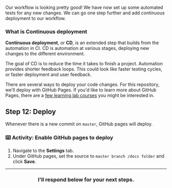 Our workflow is looking pretty good! We have now set up some automated tests for any new changes. We can go one step further and add continuous deployment to our workflow.

### What is Continuous deployment

**Continuous deployment**, or **CD**, is an extended step that builds from the automation in CI. CD is automation at various stages, deploying new changes to the different environment.

The goal of CD is to reduce the time it takes to finish a project. Automation provides shorter feedback loops. This could look like faster testing cycles, or faster deployment and user feedback.

There are several ways to deploy your code changes. For this repository, we'll deploy with GitHub Pages. If you'd like to learn more about GitHub Pages, there are a [few learning lab courses](https://lab.github.com/courses?tag=GitHub%20Pages) you might be interested in.

## Step 12: Deploy

Whenever there is a new commit on `master`, GitHub pages will deploy.

### :keyboard: Activity: Enable GitHub pages to deploy

1. Navigate to the **Settings** tab.
1. Under GitHub pages, set the source to `master branch /docs folder` and click **Save**.

<hr>
<h3 align="center">I'll respond below for your next steps.</h3>
